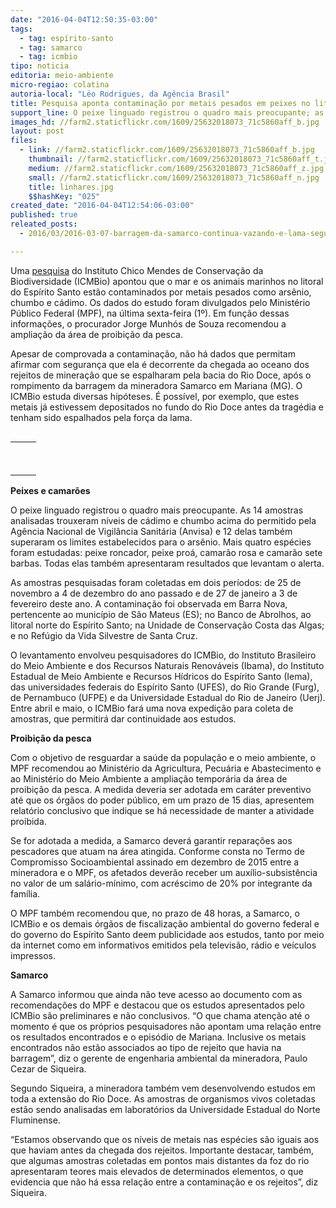 ```yaml
---
date: "2016-04-04T12:50:35-03:00"
tags:
  - tag: espírito-santo
  - tag: samarco
  - tag: icmbio
tipo: noticia
editoria: meio-ambiente
micro-regiao: colatina
autoria-local: "Léo Rodrigues, da Agência Brasil"
title: Pesquisa aponta contaminação por metais pesados em peixes no litoral do ES
support_line: O peixe linguado registrou o quadro mais preocupante; as 14 amostras analisadas trouxeram níveis de cádimo e chumbo acima do permitido pela Anvisa
images_hd: //farm2.staticflickr.com/1609/25632018073_71c5860aff_b.jpg
layout: post
files:
  - link: //farm2.staticflickr.com/1609/25632018073_71c5860aff_b.jpg
    thumbnail: //farm2.staticflickr.com/1609/25632018073_71c5860aff_t.jpg
    medium: //farm2.staticflickr.com/1609/25632018073_71c5860aff_z.jpg
    small: //farm2.staticflickr.com/1609/25632018073_71c5860aff_n.jpg
    title: linhares.jpg
    $$hashKey: "025"
created_date: "2016-04-04T12:54:06-03:00"
published: true
releated_posts:
  - 2016/03/2016-03-07-barragem-da-samarco-continua-vazando-e-lama-segue-descendo-o-rio-diz-presidente-da-cut-mg.md

---
```

<p>Uma&nbsp;<a href="http://agenciabrasil.ebc.com.br/sites/_agenciabrasil2013/files/files/icmbio%20-%20contaminacao.pdf" target="_blank">pesquisa</a>&nbsp;do Instituto Chico Mendes de Conserva&ccedil;&atilde;o da Biodiversidade (ICMBio) apontou que o mar e os animais marinhos no litoral do Esp&iacute;rito Santo est&atilde;o contaminados por metais pesados como ars&ecirc;nio, chumbo e c&aacute;dimo. Os dados do estudo foram divulgados pelo Minist&eacute;rio P&uacute;blico Federal (MPF), na &uacute;ltima sexta-feira (1&ordm;). Em fun&ccedil;&atilde;o dessas informa&ccedil;&otilde;es, o procurador Jorge Munh&oacute;s de Souza recomendou a amplia&ccedil;&atilde;o da &aacute;rea de proibi&ccedil;&atilde;o da pesca.</p>

<p>Apesar de comprovada a contamina&ccedil;&atilde;o, n&atilde;o h&aacute; dados que permitam afirmar com seguran&ccedil;a que ela &eacute; decorrente da chegada ao oceano dos rejeitos de minera&ccedil;&atilde;o que se espalharam pela bacia do Rio Doce, ap&oacute;s o rompimento da barragem da mineradora Samarco em Mariana (MG). O ICMBio estuda diversas hip&oacute;teses. &Eacute; poss&iacute;vel, por exemplo, que estes metais j&aacute; estivessem depositados no fundo do Rio Doce antes da trag&eacute;dia e tenham sido espalhados pela for&ccedil;a da lama.</p>

<table align="right" border="0" style="line-height:20.16px;">
	<tbody>
		<tr>
			<td>&nbsp;</td>
			<td>&nbsp;</td>
		</tr>
		<tr>
			<td>&nbsp;</td>
			<td>&nbsp;</td>
		</tr>
	</tbody>
</table>

<p><strong>Peixes e camar&otilde;es</strong></p>

<p>O peixe linguado registrou o quadro mais preocupante. As 14 amostras analisadas trouxeram n&iacute;veis de c&aacute;dimo e chumbo acima do permitido pela Ag&ecirc;ncia Nacional de Vigil&acirc;ncia Sanit&aacute;ria (Anvisa) e 12 delas tamb&eacute;m superaram os limites estabelecidos para o ars&ecirc;nio. Mais quatro esp&eacute;cies foram estudadas: peixe roncador, peixe pro&aacute;, camar&atilde;o rosa e camar&atilde;o sete barbas. Todas elas tamb&eacute;m apresentaram resultados que levantam o alerta.</p>

<p>As amostras pesquisadas foram coletadas em dois per&iacute;odos: de 25 de novembro a 4 de dezembro do ano passado e de 27 de janeiro a 3 de fevereiro deste ano. A contamina&ccedil;&atilde;o foi observada em Barra Nova, pertencente ao munic&iacute;pio de S&atilde;o Mateus (ES); no Banco de Abrolhos, ao litoral norte do Esp&iacute;rito Santo; na Unidade de Conserva&ccedil;&atilde;o Costa das Algas; e no Ref&uacute;gio da Vida Silvestre de Santa Cruz.</p>

<p>O levantamento envolveu pesquisadores do ICMBio, do Instituto Brasileiro do Meio Ambiente e dos Recursos Naturais Renov&aacute;veis (Ibama), do Instituto Estadual de Meio Ambiente e Recursos H&iacute;dricos do Esp&iacute;rito Santo (Iema), das universidades federais do Esp&iacute;rito Santo (UFES), do Rio Grande (Furg), de Pernambuco (UFPE) e da Universidade Estadual do Rio de Janeiro (Uerj). Entre abril e maio, o ICMBio far&aacute; uma nova expedi&ccedil;&atilde;o para coleta de amostras, que permitir&aacute; dar continuidade aos estudos.</p>

<p><strong>Proibi&ccedil;&atilde;o da pesca</strong></p>

<p>Com o objetivo de resguardar a sa&uacute;de da popula&ccedil;&atilde;o e o meio ambiente, o MPF recomendou ao Minist&eacute;rio da Agricultura, Pecu&aacute;ria e Abastecimento e ao Minist&eacute;rio do Meio Ambiente a amplia&ccedil;&atilde;o tempor&aacute;ria da &aacute;rea de proibi&ccedil;&atilde;o da pesca. A medida deveria ser adotada em car&aacute;ter preventivo at&eacute; que os &oacute;rg&atilde;os do poder p&uacute;blico, em um prazo de 15 dias, apresentem relat&oacute;rio conclusivo que indique se h&aacute; necessidade de manter a atividade proibida.</p>

<p>Se for adotada a medida, a Samarco dever&aacute; garantir repara&ccedil;&otilde;es aos pescadores que atuam na &aacute;rea atingida. Conforme consta no Termo de Compromisso Socioambiental assinado em dezembro de 2015 entre a mineradora e o MPF, os afetados dever&atilde;o receber um aux&iacute;lio-subsist&ecirc;ncia no valor de um sal&aacute;rio-m&iacute;nimo, com acr&eacute;scimo de 20% por integrante da fam&iacute;lia.</p>

<p>O MPF tamb&eacute;m recomendou que, no prazo de 48 horas, a Samarco, o ICMBio e os demais &oacute;rg&atilde;os de fiscaliza&ccedil;&atilde;o ambiental do governo federal e do governo do Esp&iacute;rito Santo deem publicidade aos estudos, tanto por meio da internet como em informativos emitidos pela televis&atilde;o, r&aacute;dio e ve&iacute;culos impressos.</p>

<p><strong>Samarco</strong></p>

<p>A Samarco informou que ainda n&atilde;o teve acesso ao documento com as recomenda&ccedil;&otilde;es do MPF e destacou que os estudos apresentados pelo ICMBio s&atilde;o preliminares e n&atilde;o conclusivos. &ldquo;O que chama aten&ccedil;&atilde;o at&eacute; o momento &eacute; que os pr&oacute;prios pesquisadores n&atilde;o apontam uma rela&ccedil;&atilde;o entre os resultados encontrados e o epis&oacute;dio de Mariana. Inclusive os metais encontrados n&atilde;o est&atilde;o associados ao tipo de rejeito que havia na barragem&rdquo;, diz o gerente de engenharia ambiental da mineradora, Paulo Cezar de Siqueira.</p>

<p>Segundo Siqueira, a mineradora tamb&eacute;m vem desenvolvendo estudos em toda a extens&atilde;o do Rio Doce. As amostras de organismos vivos coletadas est&atilde;o sendo analisadas em laborat&oacute;rios da Universidade Estadual do Norte Fluminense.</p>

<p>&ldquo;Estamos observando que os n&iacute;veis de metais nas esp&eacute;cies s&atilde;o iguais aos que haviam antes da chegada dos rejeitos. Importante destacar, tamb&eacute;m, que algumas amostras coletadas em pontos mais distantes da foz do rio apresentaram teores mais elevados de determinados elementos, o que evidencia que n&atilde;o h&aacute; essa rela&ccedil;&atilde;o entre a contamina&ccedil;&atilde;o e os rejeitos&rdquo;, diz Siqueira.</p>
